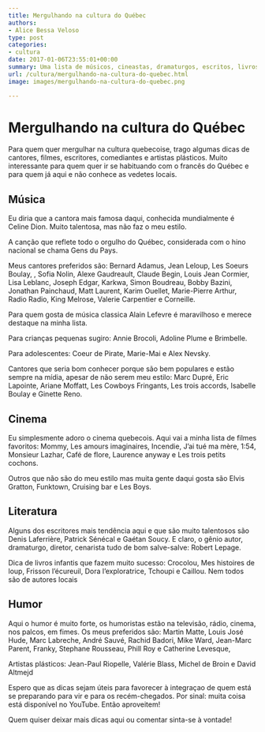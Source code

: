 ```yaml
---
title: Mergulhando na cultura do Québec
authors:
- Alice Bessa Veloso
type: post
categories:
- cultura
date: 2017-01-06T23:55:01+00:00
summary: Uma lista de músicos, cineastas, dramaturgos, escritos, livros e muito mais recomendada para quem quer se aprofundar na cultura do Québec
url: /cultura/mergulhando-na-cultura-do-quebec.html
image: images/mergulhando-na-cultura-do-quebec.png

---
```

# Mergulhando na cultura do Québec

Para quem quer mergulhar na cultura quebecoise, trago algumas dicas de cantores, filmes, escritores, comediantes e artistas plásticos. Muito interessante para quem quer ir se habituando com o francês do Québec e para quem já aqui e não conhece as vedetes locais.

## Música

Eu diria que a cantora mais famosa daqui, conhecida mundialmente é Celine Dion. Muito talentosa, mas não faz o meu estilo.

A canção que reflete todo o orgulho do Québec, consid<span class="text_exposed_show">erada com o hino nacional se chama Gens du Pays.</span>

<span class="embed-youtube" style="text-align:center; display: block;"></span>

<span class="text_exposed_show">Meus cantores preferidos são: Bernard Adamus, Jean Leloup, Les Soeurs Boulay, , Sofia Nolin, Alexe Gaudreault, Claude Begin, Louis Jean Cormier, Lisa Leblanc, Joseph Edgar, Karkwa, Simon Boudreau, Bobby Bazini, Jonathan Painchaud, Matt Laurent, Karim Ouellet, Marie-Pierre Arthur, Radio Radio, King Melrose, Valerie Carpentier e Corneille. </span>

<span class="text_exposed_show">Para quem gosta de música classica Alain Lefevre é maravilhoso e merece destaque na minha lista.</span>

<span class="text_exposed_show">Para crianças pequenas sugiro: Annie Brocoli, Adoline Plume e Brimbelle.</span>

<span class="text_exposed_show">Para adolescentes: Coeur de Pirate, Marie-Mai e Alex Nevsky.</span>

<span class="text_exposed_show">Cantores que seria bom conhecer porque são bem populares e estão sempre na mídia, apesar de não serem meu estilo: Marc Dupré, Eric Lapointe, Ariane Moffatt, Les Cowboys Fringants, Les trois accords, Isabelle Boulay e Ginette Reno.</span>

<div class="text_exposed_show">
  <h2>
    Cinema
  </h2>

  <p>
    Eu simplesmente adoro o cinema quebecois. Aqui vai a minha lista de filmes favoritos: Mommy, Les amours imaginaires, Incendie, J&#8217;ai tué ma mère, 1:54, Monsieur Lazhar, Café de flore, Laurence anyway e Les trois petits cochons.
  </p>

  <p>
    Outros que não são do meu estilo mas muita gente daqui gosta são Elvis Gratton, Funktown, Cruising bar e Les Boys.
  </p>

  <h2>
    Literatura
  </h2>

  <p>
    Alguns dos escritores mais tendência aqui e que são muito talentosos são Denis Laferrière, Patrick Sénécal e Gaétan Soucy. E claro, o gênio autor, dramaturgo, diretor, cenarista tudo de bom salve-salve: Robert Lepage.
  </p>

  <p>
    Dica de livros infantis que fazem muito sucesso: Crocolou, Mes histoires de loup, Frisson l&#8217;écureuil, Dora l&#8217;exploratrice, Tchoupi e Caillou. Nem todos são de autores locais
  </p>

  <h2>
    Humor
  </h2>

  <p>
    Aqui o humor é muito forte, os humoristas estão na televisão, rádio, cinema, nos palcos, em fimes. Os meus preferidos são: Martin Matte, Louis José Hude, Marc Labreche, André Sauvé, Rachid Badori, Mike Ward, Jean-Marc Parent, Franky, Stephane Rousseau, Phill Roy e Catherine Levesque,
  </p>

  <p>
    Artistas plásticos: Jean-Paul Riopelle, Valérie Blass, Michel de Broin e David Altmejd
  </p>

  <p>
    Espero que as dicas sejam úteis para favorecer à integraçao de quem está se preparando para vir e para os recém-chegados. Por sinal: muita coisa está disponível no YouTube. Então aproveitem!
  </p>

  <p>
    Quem quiser deixar mais dicas aqui ou comentar sinta-se à vontade!
  </p>
</div>